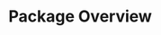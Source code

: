 # Package Overview

[^1]: Which package/library did you select?

[^2]: What is the package/library?
	- What purpose does it serve?
	- How do you use it?
	- This section should be the largest and go into lots of detail. Not everything here must be utilized in your sample program. 

[^3]: What are the functionalities of the package/library?
	- Snippets of code and examples of output should be given here.

[^4]: When was it created? 

[^5]: Why did you select this package/library?
	- “Because it is interesting” is not a valid answer. Should elaborate more. 

[^6]: How did learning the package/library influence your learning of the language? 

[^7]: How was your overall experience with the package/library?
	- When would you recommend this package/library to someone?
	- Would you continue using this package/library? Why or why not?

